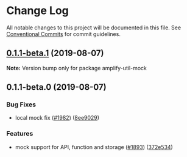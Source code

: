 # Change Log

All notable changes to this project will be documented in this file.
See [Conventional Commits](https://conventionalcommits.org) for commit guidelines.

## [0.1.1-beta.1](https://github.com/aws-amplify/amplify-cli/compare/amplify-util-mock@0.1.1-beta.0...amplify-util-mock@0.1.1-beta.1) (2019-08-07)

**Note:** Version bump only for package amplify-util-mock





## 0.1.1-beta.0 (2019-08-07)


### Bug Fixes

* local mock fix ([#1982](https://github.com/aws-amplify/amplify-cli/issues/1982)) ([8ee9029](https://github.com/aws-amplify/amplify-cli/commit/8ee9029))


### Features

* mock support for API, function and storage ([#1893](https://github.com/aws-amplify/amplify-cli/issues/1893)) ([372e534](https://github.com/aws-amplify/amplify-cli/commit/372e534))
